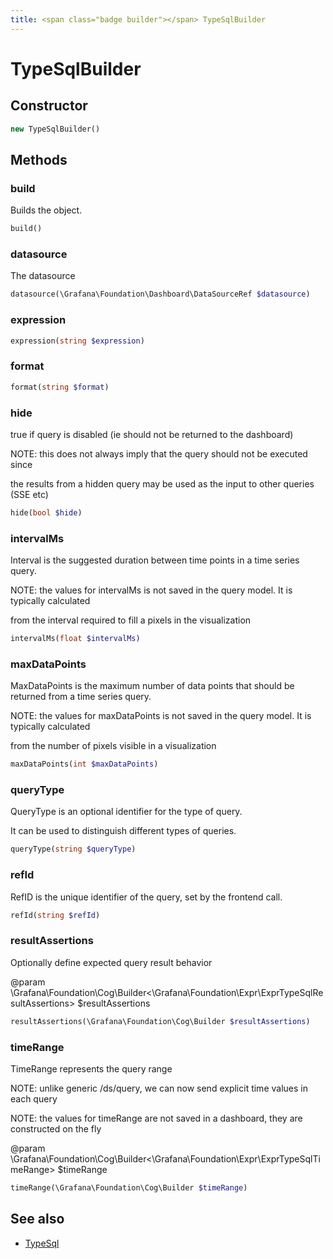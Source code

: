 ```yaml
---
title: <span class="badge builder"></span> TypeSqlBuilder
---
```

# <span class="badge builder"></span> TypeSqlBuilder

## Constructor

```php
new TypeSqlBuilder()
```
## Methods

### <span class="badge object-method"></span> build

Builds the object.

```php
build()
```

### <span class="badge object-method"></span> datasource

The datasource

```php
datasource(\Grafana\Foundation\Dashboard\DataSourceRef $datasource)
```

### <span class="badge object-method"></span> expression

```php
expression(string $expression)
```

### <span class="badge object-method"></span> format

```php
format(string $format)
```

### <span class="badge object-method"></span> hide

true if query is disabled (ie should not be returned to the dashboard)

NOTE: this does not always imply that the query should not be executed since

the results from a hidden query may be used as the input to other queries (SSE etc)

```php
hide(bool $hide)
```

### <span class="badge object-method"></span> intervalMs

Interval is the suggested duration between time points in a time series query.

NOTE: the values for intervalMs is not saved in the query model.  It is typically calculated

from the interval required to fill a pixels in the visualization

```php
intervalMs(float $intervalMs)
```

### <span class="badge object-method"></span> maxDataPoints

MaxDataPoints is the maximum number of data points that should be returned from a time series query.

NOTE: the values for maxDataPoints is not saved in the query model.  It is typically calculated

from the number of pixels visible in a visualization

```php
maxDataPoints(int $maxDataPoints)
```

### <span class="badge object-method"></span> queryType

QueryType is an optional identifier for the type of query.

It can be used to distinguish different types of queries.

```php
queryType(string $queryType)
```

### <span class="badge object-method"></span> refId

RefID is the unique identifier of the query, set by the frontend call.

```php
refId(string $refId)
```

### <span class="badge object-method"></span> resultAssertions

Optionally define expected query result behavior

@param \Grafana\Foundation\Cog\Builder<\Grafana\Foundation\Expr\ExprTypeSqlResultAssertions> $resultAssertions

```php
resultAssertions(\Grafana\Foundation\Cog\Builder $resultAssertions)
```

### <span class="badge object-method"></span> timeRange

TimeRange represents the query range

NOTE: unlike generic /ds/query, we can now send explicit time values in each query

NOTE: the values for timeRange are not saved in a dashboard, they are constructed on the fly

@param \Grafana\Foundation\Cog\Builder<\Grafana\Foundation\Expr\ExprTypeSqlTimeRange> $timeRange

```php
timeRange(\Grafana\Foundation\Cog\Builder $timeRange)
```

## See also

 * <span class="badge object-type-class"></span> [TypeSql](./object-TypeSql.md)
